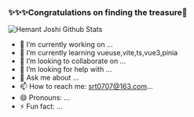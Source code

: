 ###  ✨✨✨Congratulations on finding the treasure👋

![Hemant Joshi Github Stats](https://github-readme-stats.vercel.app/api?username=songsong0707&show_icons=true&title_color=fff&icon_color=79ff97&text_color=9f9f9f&bg_color=151515&hide=["contribs"])


- 🔭 I’m currently working on ...
- 🌱 I’m currently learning vueuse,vite,ts,vue3,pinia
- 👯 I’m looking to collaborate on ...
- 🤔 I’m looking for help with ...
- 💬 Ask me about ...
- 📫 How to reach me: srt0707@163.com...
- 😄 Pronouns: ...
- ⚡ Fun fact: ...
